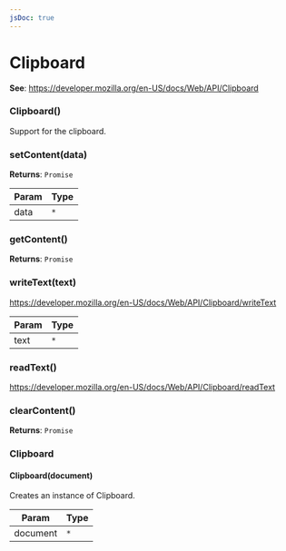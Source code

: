 ```yaml
---
jsDoc: true
---
```


<a name="clipboard" id="clipboard"></a>

# Clipboard
**See**: https://developer.mozilla.org/en-US/docs/Web/API/Clipboard  

<JsDocParameters/>


<a name="new-clipboard-new" id="new-clipboard-new"></a>

### Clipboard()
Support for the clipboard.



<a name="clipboard-setcontent" id="clipboard-setcontent"></a>

### setContent(data)
**Returns**: `Promise`  

| Param | Type |
| --- | --- |
| data | `*` | 



<a name="clipboard-getcontent" id="clipboard-getcontent"></a>

### getContent()
**Returns**: `Promise`  


<a name="clipboard-writetext" id="clipboard-writetext"></a>

### writeText(text)
https://developer.mozilla.org/en-US/docs/Web/API/Clipboard/writeText


| Param | Type |
| --- | --- |
| text | `*` | 



<a name="clipboard-readtext" id="clipboard-readtext"></a>

### readText()
https://developer.mozilla.org/en-US/docs/Web/API/Clipboard/readText



<a name="clipboard-clearcontent" id="clipboard-clearcontent"></a>

### clearContent()
**Returns**: `Promise`  


<a name="clipboard-clipboard" id="clipboard-clipboard"></a>

### Clipboard


<a name="new-clipboard-clipboard-new" id="new-clipboard-clipboard-new"></a>

#### Clipboard(document)
Creates an instance of Clipboard.


| Param | Type |
| --- | --- |
| document | `*` | 


